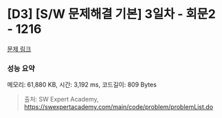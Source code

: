 # [D3] [S/W 문제해결 기본] 3일차 - 회문2 - 1216 

[문제 링크](https://swexpertacademy.com/main/code/problem/problemDetail.do?contestProbId=AV14Rq5aABUCFAYi) 

### 성능 요약

메모리: 61,880 KB, 시간: 3,192 ms, 코드길이: 809 Bytes



> 출처: SW Expert Academy, https://swexpertacademy.com/main/code/problem/problemList.do